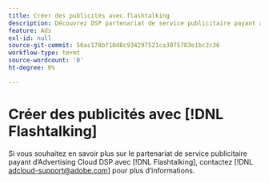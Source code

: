 ```yaml
---
title: Créer des publicités avec flashtalking
description: Découvrez DSP partenariat de service publicitaire payant avec Flashtalking.
feature: Ads
exl-id: null
source-git-commit: 56ac178bf10d8c934297521ca3075783e1bc2c36
workflow-type: tm+mt
source-wordcount: '0'
ht-degree: 0%

---
```


# Créer des publicités avec [!DNL Flashtalking]

Si vous souhaitez en savoir plus sur le partenariat de service publicitaire payant d’Advertising Cloud DSP avec [!DNL Flashtalking], contactez [!DNL adcloud-support@adobe.com] pour plus d’informations.
